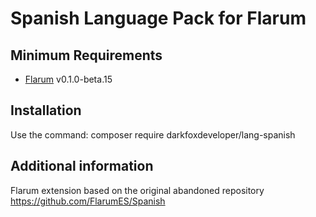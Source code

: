 # Spanish Language Pack for Flarum

## Minimum Requirements

- [Flarum](http://flarum.org/) v0.1.0-beta.15

## Installation
Use the command: composer require darkfoxdeveloper/lang-spanish

## Additional information
Flarum extension based on the original abandoned repository https://github.com/FlarumES/Spanish
